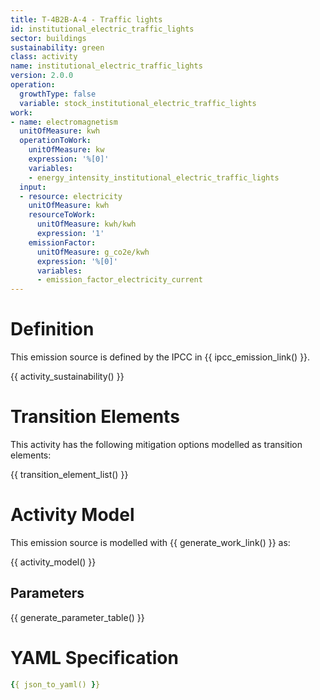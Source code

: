 ```yaml
---
title: T-4B2B-A-4 - Traffic lights
id: institutional_electric_traffic_lights
sector: buildings
sustainability: green
class: activity
name: institutional_electric_traffic_lights
version: 2.0.0
operation:
  growthType: false
  variable: stock_institutional_electric_traffic_lights
work:
- name: electromagnetism
  unitOfMeasure: kwh
  operationToWork:
    unitOfMeasure: kw
    expression: '%[0]'
    variables:
    - energy_intensity_institutional_electric_traffic_lights
  input:
  - resource: electricity
    unitOfMeasure: kwh
    resourceToWork:
      unitOfMeasure: kwh/kwh
      expression: '1'
    emissionFactor:
      unitOfMeasure: g_co2e/kwh
      expression: '%[0]'
      variables:
      - emission_factor_electricity_current
---
```

# Definition
This emission source is defined by the IPCC in {{ ipcc_emission_link() }}.


{{ activity_sustainability() }}

# Transition Elements

This activity has the following mitigation options modelled as transition elements:

{{ transition_element_list() }}

# Activity Model
This emission source is modelled with {{ generate_work_link() }} as:

{{ activity_model() }}

## Parameters

{{ generate_parameter_table() }}

# YAML Specification

```yaml
{{ json_to_yaml() }}
```

